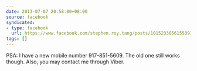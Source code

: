 ```yaml
---
date: 2013-07-07 20:58:00+08:00
source: facebook
syndicated:
- type: facebook
  url: https://www.facebook.com/stephen.roy.tang/posts/10152330561553912
tags: []
---
```


PSA: I have a new mobile number 917-851-5609. The old one still works though. Also, you may contact me through Viber.